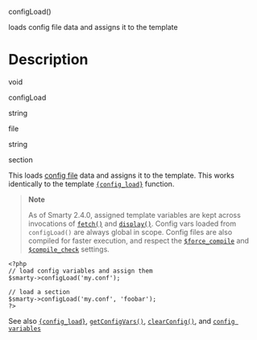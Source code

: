 configLoad()

loads config file data and assigns it to the template

Description
===========

void

configLoad

string

file

string

section

This loads [config file](#config.files) data and assigns it to the
template. This works identically to the template
[`{config_load}`](#language.function.config.load) function.

> **Note**
>
> As of Smarty 2.4.0, assigned template variables are kept across
> invocations of [`fetch()`](#api.fetch) and
> [`display()`](#api.display). Config vars loaded from `configLoad()`
> are always global in scope. Config files are also compiled for faster
> execution, and respect the [`$force_compile`](#variable.force.compile)
> and [`$compile_check`](#variable.compile.check) settings.

    <?php
    // load config variables and assign them
    $smarty->configLoad('my.conf');

    // load a section
    $smarty->configLoad('my.conf', 'foobar');
    ?>

See also [`{config_load}`](#language.function.config.load),
[`getConfigVars()`](#api.get.config.vars),
[`clearConfig()`](#api.clear.config), and
[`config variables`](#language.config.variables)
